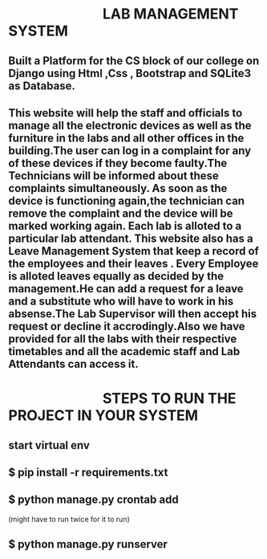 # &emsp; &emsp;&emsp;&emsp; &emsp;&emsp; LAB MANAGEMENT SYSTEM
## Built a Platform for the CS block of our college on Django using Html ,Css , Bootstrap and SQLite3 as Database.
## This website will help the staff and officials to manage all the electronic devices as well as the furniture in the labs and all other offices in the building.The user can log in a complaint for any of these devices if they become faulty.The Technicians will be informed about these complaints simultaneously. As soon as the device is functioning again,the technician can remove the complaint and the device will be marked working again. Each lab is alloted to a particular lab attendant. This website also has a Leave Management System that keep a record of the employees and their leaves . Every Employee is alloted leaves equally as decided by the management.He can add a request for a leave and a substitute who will have to work in his absense.The Lab Supervisor will then accept his request or decline it accrodingly.Also we have provided for all the labs with their respective timetables and all the academic staff and Lab Attendants can access it.


# &emsp; &emsp;&emsp;&emsp; &emsp;&emsp; STEPS TO RUN THE PROJECT IN YOUR SYSTEM

## start virtual env

## $ pip install -r requirements.txt

## $ python manage.py crontab add 
(might have to run twice for it to run)

## $ python manage.py runserver
